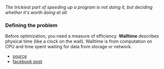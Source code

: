 *The trickiest part of speeding up a program is not doing it, but deciding whether it's worth doing at all.*

### Defining the problem
Before optimization, you need a measure of efficiency. **Walltime** describes physical time (like a clock on the wall). Walltime is from computation on CPU and time spent waiting for data from storage or network.


- [source](http://carlos.bueno.org/optimization/mature-optimization.pdf)
- [facebook post](https://www.facebook.com/notes/facebook-engineering/the-mature-optimization-handbook/10151784131623920/)
